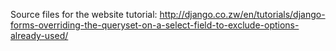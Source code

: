 Source files for the website tutorial: http://django.co.zw/en/tutorials/django-forms-overriding-the-queryset-on-a-select-field-to-exclude-options-already-used/
